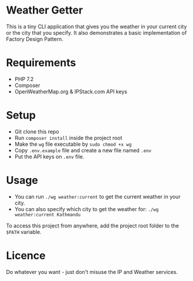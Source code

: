 Weather Getter
=============
This is a tiny CLI application that gives you the weather in your current city or the city that you specify. It also demonstrates a basic implementation of Factory Design Pattern.

Requirements
============
- PHP 7.2
- Composer
- OpenWeatherMap.org & IPStack.com API keys

Setup
=====
- Git clone this repo
- Run `composer install` inside the project root
- Make the `wg` file executable by `sudo chmod +x wg`
- Copy `.env.example` file and create a new file named `.env` 
- Put the API keys on `.env` file. 

Usage
=====
- You can run `./wg weather:current` to get the current weather in your city.
- You can also specify which city to get the weather for: `./wg weather:current Kathmandu`

To access this project from anywhere, add the project root folder to the `$PATH` variable.

Licence
=======
Do whatever you want - just don't misuse the IP and Weather services.
